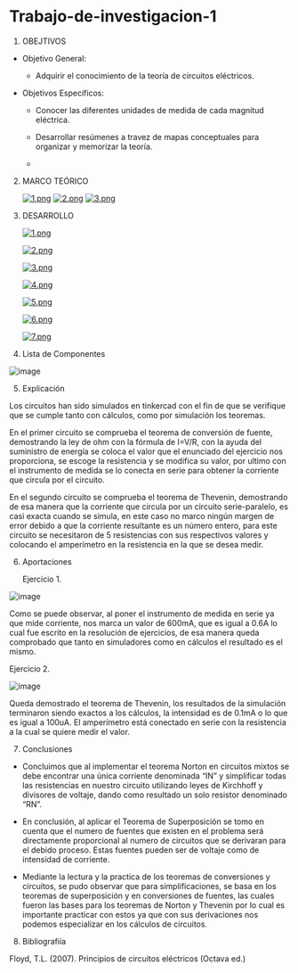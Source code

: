 # Trabajo-de-investigacion-1

1. OBEJTIVOS

  * Objetivo General:
    
    - Adquirir el conocimiento de la teoría de circuitos eléctricos.
    
  * Objetivos Específicos:

    - Conocer las diferentes unidades de medida de cada magnitud eléctrica.

    - Desarrollar resúmenes a travez de mapas conceptuales para organizar y memorizar la teoría.
    
    - 
    
2. MARCO TEÓRICO

  
   [![1.png](https://i.postimg.cc/NGSv3JMW/1.png)](https://postimg.cc/LhtWfVjT)
   [![2.png](https://i.postimg.cc/zXhY8CH3/2.png)](https://postimg.cc/fJMrv0Kh)
   [![3.png](https://i.postimg.cc/NjwqMKRD/3.png)](https://postimg.cc/2VTX98cL)
   

3. DESARROLLO


   [![1.png](https://i.postimg.cc/VNtmZkdT/1.png)](https://postimg.cc/8FT2jDdB)
    
    [![2.png](https://i.postimg.cc/8cxVb8TD/2.png)](https://postimg.cc/QKgPXyBn)
    
    [![3.png](https://i.postimg.cc/y6RBVdj8/3.png)](https://postimg.cc/ThTB0TBz)
    
    [![4.png](https://i.postimg.cc/fW87RzR1/4.png)](https://postimg.cc/NLr2NwTx)
    
    [![5.png](https://i.postimg.cc/Z5mvZXhC/5.png)](https://postimg.cc/ZCf5x7nS)
    
    [![6.png](https://i.postimg.cc/wvNFZSp0/6.png)](https://postimg.cc/JD1bBYtk)
    
    [![7.png](https://i.postimg.cc/Vvc48Ds1/7.png)](https://postimg.cc/JDPj33Bd)
   
4. Lista de Componentes

![image](https://user-images.githubusercontent.com/76134214/103854504-9a507e80-507e-11eb-9e3f-b8e48caab0c6.png)

5. Explicación

Los circuitos han sido simulados en tinkercad con el fin de que se verifique que se cumple tanto con cálculos, como por simulación los teoremas.

En el primer circuito se comprueba el teorema de conversión de fuente, demostrando la ley de ohm con la fórmula de I=V/R, con la ayuda del suministro de energía se coloca el valor que el enunciado del ejercicio nos proporciona, se escoge la resistencia y se modifica su valor, por ultimo con el instrumento de medida se lo conecta en serie para obtener la corriente que circula por el circuito.

En el segundo circuito se comprueba el teorema de Thevenin, demostrando de esa manera que la corriente que circula por un circuito serie-paralelo, es casi exacta cuando se simula, en este caso no marco ningún margen de error debido a que la corriente resultante es un número entero, para este circuito se necesitaron de 5 resistencias con sus respectivos valores y colocando el amperímetro en la resistencia en la que se desea medir.

6. Aportaciones

   Ejercicio 1.
   
 ![image](https://user-images.githubusercontent.com/76132461/103853158-69bb1580-507b-11eb-90ad-bdb4a657738f.png)
 
 Como se puede observar, al poner el instrumento de medida en serie ya que mide corriente, nos marca un valor de 600mA, que es igual a 0.6A lo cual fue escrito en la resolución de ejercicios, de esa manera queda comprobado que tanto en simuladores como en cálculos el resultado es el mismo.
 
   Ejercicio 2.
   
 ![image](https://user-images.githubusercontent.com/76134214/103856075-0da7bf80-5082-11eb-9cb3-df54a0a567c1.png)
 
 Queda demostrado el teorema de Thevenin, los resultados de la simulación terminaron siendo exactos a los cálculos, la intensidad es de 0.1mA o lo que es igual a 100uA. El amperímetro está conectado en serie con la resistencia a la cual se quiere medir el valor.
 
 7. Conclusiones
 
 - Concluimos que al implementar el teorema Norton en circuitos mixtos se debe encontrar una única corriente denominada “IN” y simplificar todas las resistencias en nuestro circuito utilizando leyes de Kirchhoff y divisores de voltaje, dando como resultado un solo resistor denominado “RN”.

 - En conclusión, al aplicar el Teorema de Superposición se tomo en cuenta que el numero de fuentes que existen en el problema será directamente proporcional al numero de circuitos que se derivaran para el debido proceso. Estas fuentes pueden ser de voltaje como de intensidad de corriente.
 
 - Mediante la lectura y la practica de los teoremas de conversiones y circuitos, se pudo observar que para simplificaciones, se basa en los teoremas de superposición y en conversiones de fuentes, las cuales fueron las bases para los teoremas de Norton y Thevenin por lo cual es importante practicar con estos ya que con sus derivaciones nos podemos especializar en los cálculos de circuitos.

 
 8. Bibliografiía
 
 Floyd, T.L. (2007). Principios de circuitos eléctricos (Octava ed.)
